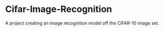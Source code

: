 # Cifar-Image-Recognition
A project creating an image recognition model off the CIFAR-10 image set.
